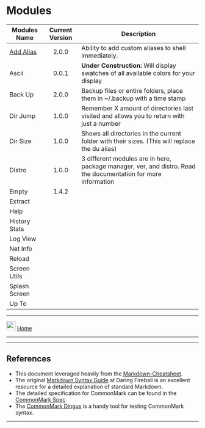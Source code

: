 # Modules

| Modules Name  | Current Version | Description |
|--- |:-: |---  |
| [Add Alias](https://gitlab.com/public_scope/bash-projects/enhanced-bash-system/-/blob/master/documentation/modules/addalias.md)     | 2.0.0           | Ability to add custom aliases to shell immediately. |
| Ascii         | 0.0.1           | **Under Construction:** Will display swatches of all available colors for your display |
| Back Up       | 2.0.0           | Backup files or entire folders, place them in ~/.backup with a time stamp |
| Dir Jump      | 1.0.0           | Remember X amount of directories last visited and allows you to return with just a number |
| Dir Size      | 1.0.0           | Shows all directories in the current folder with their sizes. (This will replace the du alias) |
| Distro        | 1.0.0           | 3 different modules are in here, package manager, ver, and distro. Read the documentation for more information |
| Empty         | 1.4.2           |                                                                      |
| Extract       |                 |                                                                      |
| Help          |                 |                                                                      |
| History Stats |                 |                                                                      |
| Log View      |                 |                                                                      |
| Net Info      |                 |                                                                      |
| Reload        |                 |                                                                      |
| Screen Utils  |                 |                                                                      |
| Splash Screen |                 |                                                                      |
| Up To         |                 |                                                                      |

___
[<img src="https://gitlab.com/public_scope/bash-projects/enhanced-bash-system/-/raw/master/documentation/images/icons/home.png" width="24" />](https://gitlab.com/public_scope/bash-projects/enhanced-bash-system/-/blob/master/documentation/home.md) [Home](https://gitlab.com/public_scope/bash-projects/enhanced-bash-system/-/blob/master/documentation/home.md)
___

___
>>>
## References

- This document leveraged heavily from the [Markdown-Cheatsheet](https://github.com/adam-p/markdown-here/wiki/Markdown-Cheatsheet).
- The original [Markdown Syntax Guide](https://daringfireball.net/projects/markdown/syntax)
  at Daring Fireball is an excellent resource for a detailed explanation of standard Markdown.
- The detailed specification for CommonMark can be found in the [CommonMark Spec](https://spec.commonmark.org/current/)
- The [CommonMark Dingus](http://try.commonmark.org) is a handy tool for testing CommonMark syntax.
>>>
___